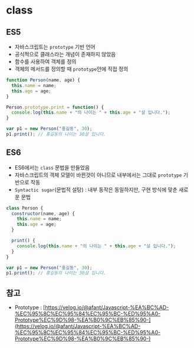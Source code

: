# class

## ES5

* 자바스크립트는 `prototype` 기반 언어
* 공식적으로 클래스라는 개념이 존재하지 않았음
* 함수를 사용하여 객체를 정의
* 객체의 메서드를 정의할 때 `prototype`안에 직접 정의

```javascript
function Person(name, age) {
  this.name = name;
  this.age = age;
}

Person.prototype.print = function() {
  console.log(this.name + "의 나이는 " + this.age + "살 입니다.");
}

var p1 = new Person("홍길동", 30);
p1.print(); // 홍길동의 나이는 30살 입니다.
```

## ES6

* ES6에서는 `class` 문법을 만들었음
* 자바스크립트의 객체 모델이 바뀐것이 아니므로 내부에서는 그대로 `prototype` 기반으로 작동
* `Syntactic sugar`\(문법적 설탕\) : 내부 동작은 동일하지만, 구현 방식에 맞춘 새로운 문법

```javascript
class Person {
  constructor(name, age) {
    this.name = name;
    this.age = age;
  }

  print() {
    console.log(this.name + "의 나이는 " + this.age + "살 입니다.");
  }
}

var p1 = new Person("홍길동", 30);
p1.print(); // 홍길동의 나이는 30살 입니다.
```

## 참고

* Prototype : [https://velog.io/@afant/Javascript-%EA%BC%AD-%EC%95%8C%EC%95%84%EC%95%BC-%ED%95%A0-Prototype%EC%9D%98-%EA%B0%9C%EB%85%90-](https://velog.io/@afant/Javascript-%EA%BC%AD-%EC%95%8C%EC%95%84%EC%95%BC-%ED%95%A0-Prototype%EC%9D%98-%EA%B0%9C%EB%85%90-)

